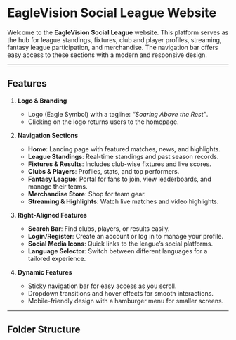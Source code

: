 # EagleVision Social League Website

Welcome to the **EagleVision Social League** website. This platform serves as the hub for league standings, fixtures, club and player profiles, streaming, fantasy league participation, and merchandise. The navigation bar offers easy access to these sections with a modern and responsive design.

---

## Features
1. **Logo & Branding**  
   - Logo (Eagle Symbol) with a tagline: *“Soaring Above the Rest”*.
   - Clicking on the logo returns users to the homepage.

2. **Navigation Sections**  
   - **Home**: Landing page with featured matches, news, and highlights.
   - **League Standings**: Real-time standings and past season records.
   - **Fixtures & Results**: Includes club-wise fixtures and live scores.
   - **Clubs & Players**: Profiles, stats, and top performers.
   - **Fantasy League**: Portal for fans to join, view leaderboards, and manage their teams.
   - **Merchandise Store**: Shop for team gear.
   - **Streaming & Highlights**: Watch live matches and video highlights.

3. **Right-Aligned Features**  
   - **Search Bar**: Find clubs, players, or results easily.
   - **Login/Register**: Create an account or log in to manage your profile.
   - **Social Media Icons**: Quick links to the league’s social platforms.
   - **Language Selector**: Switch between different languages for a tailored experience.

4. **Dynamic Features**  
   - Sticky navigation bar for easy access as you scroll.
   - Dropdown transitions and hover effects for smooth interactions.
   - Mobile-friendly design with a hamburger menu for smaller screens.

---

## Folder Structure
